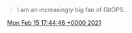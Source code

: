 > I am an increasingly big fan of GitOPS\.

<img src="../../media/tweet.ico" width="12" /> [Mon Feb 15 17:44:46 +0000 2021](https://twitter.com/DromerDenker/status/1361370883051421698)